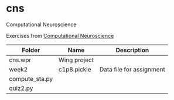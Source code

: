 # cns
Computational Neuroscience

Exercises from [Computational Neuroscience](https://www.coursera.org/learn/computational-neuroscience/)

Folder|Name|Description
--------|---------------|------------------------------------------------------------------------
|cns.wpr|Wing project
week2|c1p8.pickle|Data file for assignment
|compute_sta.py|
|quiz2.py|
